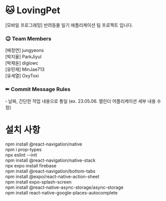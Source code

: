# 🐱 LovingPet

[모바일 프로그래밍] 반려동물 일기 애플리케이션 팀 프로젝트 입니다.

### 😉 Team Members

[배정연] jungyeons  
[박지율] ParkJiyul  
[박채윤] diglowc  
[유민재] MinJae713  
[유세열] OxyToxi

### ✏ Commit Message Rules

▫ 날짜, 간단한 작업 내용으로 통일
(ex. 23.05.06. 캘린더 어플리케이션 세부 내용 수정)

# 설치 사항
npm install @react-navigation/native    
npm i prop-types   
npx eslint --init   
npm install @react-navigation/native-stack     
npx expo install firebase    
npm install @react-navigation/bottom-tabs    
npm install @expo/react-native-action-sheet   
npm install expo-splash-screen   
npm install @react-native-async-storage/async-storage   
npm install react-native-google-places-autocomplete   
